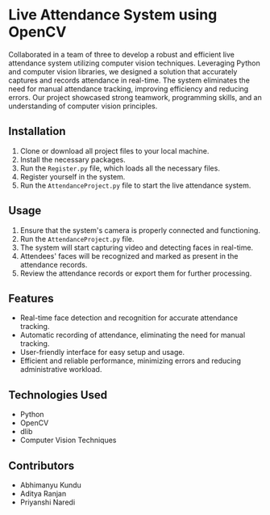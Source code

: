 # Live Attendance System using OpenCV

Collaborated in a team of three to develop a robust and efficient live attendance system utilizing computer vision techniques. Leveraging Python and computer vision libraries, we designed a solution that accurately captures and records attendance in real-time. The system eliminates the need for manual attendance tracking, improving efficiency and reducing errors. Our project showcased strong teamwork, programming skills, and an understanding of computer vision principles.

## Installation

1. Clone or download all project files to your local machine.
2. Install the necessary packages.
3. Run the `Register.py` file, which loads all the necessary files.
4. Register yourself in the system.
5. Run the `AttendanceProject.py` file to start the live attendance system.

## Usage

1. Ensure that the system's camera is properly connected and functioning.
2. Run the `AttendanceProject.py` file.
3. The system will start capturing video and detecting faces in real-time.
4. Attendees' faces will be recognized and marked as present in the attendance records.
5. Review the attendance records or export them for further processing.

## Features

- Real-time face detection and recognition for accurate attendance tracking.
- Automatic recording of attendance, eliminating the need for manual tracking.
- User-friendly interface for easy setup and usage.
- Efficient and reliable performance, minimizing errors and reducing administrative workload.

## Technologies Used

- Python
- OpenCV
- dlib
- Computer Vision Techniques

## Contributors

- Abhimanyu Kundu
- Aditya Ranjan
- Priyanshi Naredi

